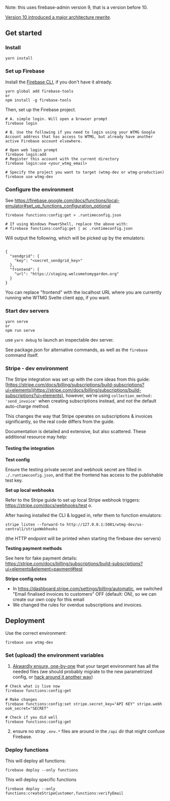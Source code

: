 Note: this uses firebase-admin version 9, that is a version before 10.

[Version 10 introduced a major architecture rewrite](https://firebase.google.com/docs/admin/migrate-node-v10).

## Get started

### Install

```
yarn install
```

### Set up Firebase

Install the [Firebase CLI](https://firebaseopensource.com/projects/firebase/firebase-tools/), if you don't have it already.

```
yarn global add firebase-tools
or
npm install -g firebase-tools
```

Then, set up the Firebase project.

```
# A. simple login. Will open a browser prompt
firebase login

# B. Use the following if you need to login using your WTMG Google Account address that has access to WTMG, but already have another active Firebase account elsewhere.

# Open web login prompt
firebase login:add
# Register this account with the current directory
firebase login:use <your_wtmg_email>

# Specify the project you want to target (wtmg-dev or wtmg-production)
firebase use wtmg-dev
```

### Configure the environment

See https://firebase.google.com/docs/functions/local-emulator#set_up_functions_configuration_optional

```
firebase functions:config:get > .runtimeconfig.json

# If using Windows PowerShell, replace the above with:
# firebase functions:config:get | ac .runtimeconfig.json
```

Will output the following, which will be picked up by the emulators:

```

{
  "sendgrid": {
    "key": "<secret_sendgrid_key>"
  },
  "frontend": {
    "url": "https://staging.welcometomygarden.org"
  }
}
```

You can replace "frontend" with the localhost URL where you are currently running whe WTMG Svelte client app, if you want.

### Start dev servers

```
yarn serve
or
npm run serve
```

use `yarn debug` to launch an inspectable dev server.

See package.json for alternative commands, as well as the `firebase` command itself.

### Stripe - dev environment

The Stripe integration was set up with the core ideas from this guide: [https://stripe.com/docs/billing/subscriptions/build-subscriptions?ui=elements](https://stripe.com/docs/billing/subscriptions/build-subscriptions?ui=elements), however, we're using `collection_method: 'send_invoice'` when creating subscriptions instead, and not the default auto-charge method.

This changes the way that Stripe operates on subscriptions & invoices significantly, so the real code differs from the guide.

Documentation is detailed and extensive, but also scattered. These additional resource may help:

#### Testing the integration

**Test config**

Ensure the testing private secret and webhook secret are filled in `./.runtimeconfig.json`, and that the frontend has access to the publishable test key.

**Set up local webhooks**

Refer to the Stripe guide to set up local Stripe webhook triggers: https://stripe.com/docs/webhooks/test
o.

After having installed the CLI & logged in, refer them to function emulators:

```
stripe listen --forward-to http://127.0.0.1:5001/wtmg-dev/us-central1/stripeWebhooks
```

(the HTTP endpoint will be printed when starting the firebase dev servers)

**Testing payment methods**

See here for fake payment details: https://stripe.com/docs/billing/subscriptions/build-subscriptions?ui=elements&element=payment#test

**Stripe config notes**

- In https://dashboard.stripe.com/settings/billing/automatic, we switched "Email finalised invoices to customers" OFF (default: ON), so we can create our own copy for this email
- We changed the rules for overdue subscriptions and invoices.


## Deployment

Use the correct environment:
```
firebase use wtmg-dev
```

### Set (upload) the environment variables

1. [Akwardly ensure, one-by-one](https://firebase.google.com/docs/functions/config-env#deploying_multiple_sets_of_environment_variables) that your target environment has all the needed files (we should probably migrate to the new parametrized config, or [hack around it another way](](https://medium.com/@AllanHasegawa/setting-config-for-firebase-cloud-functions-with-json-136f455e7c69)))
  ```
  # Check what is live now
  firebase functions:config:get

  # Make changes
  firebase functions:config:set stripe.secret_key="API KEY" stripe.webh
  ook_secret="SECRET"

  # Check if you did well
  firebase functions:config:get
  ```
2. ensure no stray `.env.*` files are around in the `/api` dir that might confuse Firebase.

### Deploy functions

This will deploy all functions:
```
firebase deploy --only functions
```

This will deploy specific functions
```
firebase deploy --only functions:createStripeCustomer,functions:verifyEmail
```
